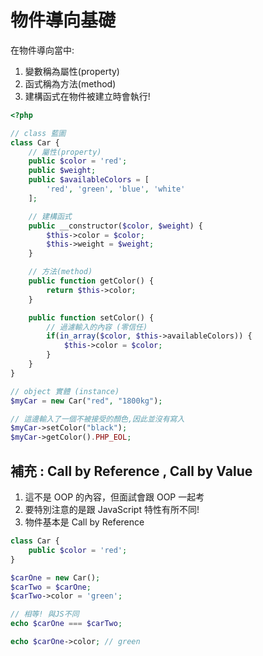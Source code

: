 # 物件導向基礎

在物件導向當中:

1. 變數稱為屬性(property)
2. 函式稱為方法(method)
3. 建構函式在物件被建立時會執行!

```php
<?php

// class 藍圖
class Car {
    // 屬性(property)
    public $color = 'red';
    public $weight;
    public $availableColors = [
        'red', 'green', 'blue', 'white'
    ];

    // 建構函式
    public __constructor($color, $weight) {
        $this->color = $color;
        $this->weight = $weight;
    }

    // 方法(method)
    public function getColor() {
        return $this->color;
    }

    public function setColor() {
        // 過濾輸入的內容 (零信任)
        if(in_array($color, $this->availableColors)) {
            $this->color = $color;
        }
    }
}

// object 實體 (instance)
$myCar = new Car("red", "1800kg");

// 這邊輸入了一個不被接受的顏色,因此並沒有寫入
$myCar->setColor("black");
$myCar->getColor().PHP_EOL;

```

## 補充 : Call by Reference , Call by Value

1. 這不是 OOP 的內容，但面試會跟 OOP 一起考
2. 要特別注意的是跟 JavaScript 特性有所不同!
3. 物件基本是 Call by Reference

```php
class Car {
    public $color = 'red';
}

$carOne = new Car();
$carTwo = $carOne;
$carTwo->color = 'green';

// 相等! 與JS不同
echo $carOne === $carTwo;

echo $carOne->color; // green
```
